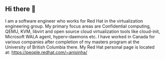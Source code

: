 ## Hi there 👋

I am a software engineer who works for Red Hat in the virtualization engineering
group. My primary focus areas are Confidential computing, QEMU, KVM, libvirt
and open source cloud virtualization tools like cloud-init, Microsoft WALA agent,
hyperv-daemons etc. I have worked in Canada for various companies after completion
of my masters program at the University of British Columbia there. My Red Hat
personal page is located at: https://people.redhat.com/~anisinha/

<!--
**ani-sinha/ani-sinha** is a ✨ _special_ ✨ repository because its `README.md` (this file) appears on your GitHub profile.

Here are some ideas to get you started:

- 🔭 I’m currently working on ...
- 🌱 I’m currently learning ...
- 👯 I’m looking to collaborate on ...
- 🤔 I’m looking for help with ...
- 💬 Ask me about ...
- 📫 How to reach me: ...
- 😄 Pronouns: ...
- ⚡ Fun fact: ...
-->
